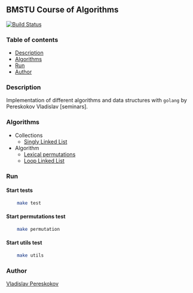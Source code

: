 ## BMSTU Course of Algorithms  
[![Build Status](https://travis-ci.org/vladpereskokov/BMSTU_Algorithm-seminars.svg?branch=develop)](https://travis-ci.org/vladpereskokov/BMSTU_Algorithm-seminars)  

### Table of contents
  * [Description](#description)  
  * [Algorithms](#algorithms)  
  * [Run](#run)  
  * [Author](#author)  

<a name="description"></a>
### Description  
Implementation of different algorithms and data structures with `golang`
by Pereskokov Vladislav [seminars].  

<a name="algorithms"></a>
### Algorithms
  + Collections
    * [Singly Linked List](https://github.com/vladpereskokov/BMSTU_Algorithm-seminars/tree/master/linkedList)
  + Algorithm
    * [Lexical permutations](https://github.com/vladpereskokov/BMSTU_Algorithm-seminars/tree/master/permutations)
    * [Loop Linked List](https://github.com/vladpereskokov/BMSTU_Algorithm-seminars/tree/master/linkedList)

<a name="run"></a>
### Run  
#### Start tests  

```bash
    make test
```

#### Start permutations test

```bash
    make permutation
```

#### Start utils test

```bash
    make utils
```

<a name="author" target="_blank"></a>
### Author
[Vladislav Pereskokov](https://vladpereskokov.github.io/vladislav_pereskokov/)
